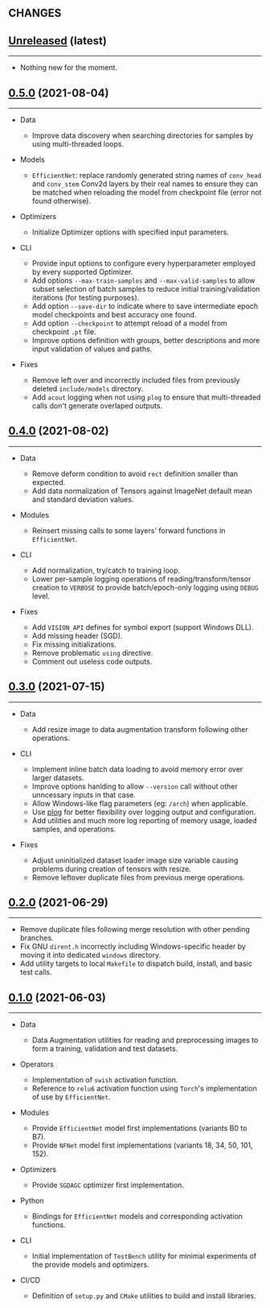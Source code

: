 ## CHANGES

[Unreleased](https://www.crim.ca/stash/projects/VISI/repos/crim-libtorch-extensions) (latest)
------------------------------------------------------------------------------------------------------------------------
____________

* Nothing new for the moment.

[0.5.0](https://www.crim.ca/stash/projects/VISI/repos/crim-libtorch-extensions/browse?at=refs/tags/0.5.0) (2021-08-04)
------------------------------------------------------------------------------------------------------------------------
____________

* Data
  - Improve data discovery when searching directories for samples by using multi-threaded loops.

* Models
  - `EfficientNet`: replace randomly generated string names of `conv_head` and `conv_stem` Conv2d layers by their
    real names to ensure they can be matched when reloading the model from checkpoint file (error not found otherwise).

* Optimizers
  - Initialize Optimizer options with specified input parameters.

* CLI
  - Provide input options to configure every hyperparameter employed by every supported Optimizer.
  - Add options `--max-train-samples` and `--max-valid-samples` to allow subset selection of batch samples
    to reduce initial training/validation iterations (for testing purposes).
  - Add option `--save-dir` to indicate where to save intermediate epoch model checkpoints and best accuracy one found.
  - Add option `--checkpoint` to attempt reload of a model from checkpoint `.pt` file.
  - Improve options definition with groups, better descriptions and more input validation of values and paths.

* Fixes
  - Remove left over and incorrectly included files from previously deleted `include/models` directory.
  - Add `acout` logging when not using `plog` to ensure that multi-threaded calls don't generate overlaped outputs.

[0.4.0](https://www.crim.ca/stash/projects/VISI/repos/crim-libtorch-extensions/browse?at=refs/tags/0.4.0) (2021-08-02)
------------------------------------------------------------------------------------------------------------------------
____________

* Data
  - Remove deform condition to avoid `rect` definition smaller than expected.
  - Add data normalization of Tensors against ImageNet default mean and standard deviation values.

* Modules
  - Reinsert missing calls to some layers' forward functions in `EfficientNet`.

* CLI
  - Add normalization, try/catch to training loop.
  - Lower per-sample logging operations of reading/transform/tensor creation to `VERBOSE`
    to provide batch/epoch-only logging using `DEBUG` level.

* Fixes
  - Add `VISION_API` defines for symbol export (support Windows DLL).
  - Add missing header (SGD).
  - Fix missing initializations.
  - Remove problematic `using` directive.
  - Comment out useless code outputs.

[0.3.0](https://www.crim.ca/stash/projects/VISI/repos/crim-libtorch-extensions/browse?at=refs/tags/0.3.0) (2021-07-15)
------------------------------------------------------------------------------------------------------------------------
____________

* Data
  * Add resize image to data augmentation transform following other operations.

* CLI
  * Implement inline batch data loading to avoid memory error over larger datasets.
  * Improve options hanlding to allow `--version` call without other unncessary inputs in that case.
  * Allow Windows-like flag parameters (eg: `/arch`) when applicable.
  * Use [plog](https://github.com/SergiusTheBest/plog) for better flexibility over logging output and configuration.
  * Add utilities and much more log reporting of memory usage, loaded samples, and operations.

* Fixes
  * Adjust uninitialized dataset loader image size variable causing problems during creation of tensors with resize.
  * Remove leftover duplicate files from previous merge operations.

[0.2.0](https://www.crim.ca/stash/projects/VISI/repos/crim-libtorch-extensions/browse?at=refs/tags/0.2.0) (2021-06-29)
------------------------------------------------------------------------------------------------------------------------
____________

* Remove duplicate files following merge resolution with other pending branches.
* Fix GNU `dirent.h` incorrectly including Windows-specific header by moving it into dedicated `windows` directory.
* Add utility targets to local `Makefile` to dispatch build, install, and basic test calls.

[0.1.0](https://www.crim.ca/stash/projects/VISI/repos/crim-libtorch-extensions/browse?at=refs/tags/0.1.0) (2021-06-03)
------------------------------------------------------------------------------------------------------------------------
____________

* Data
  * Data Augmentation utilities for reading and preprocessing images to form a training, validation and test datasets.

* Operators
  * Implementation of `swish` activation function.
  * Reference to `relu6` activation function using `Torch`'s implementation of use by `EfficientNet`.

* Modules
  * Provide `EfficientNet` model first implementations (variants B0 to B7).
  * Provide `NFNet` model first implementations (variants 18, 34, 50, 101, 152).

* Optimizers
  * Provide `SGDAGC` optimizer first implementation.

* Python
  * Bindings for `EfficientNet` models and corresponding activation functions.

* CLI
  * Initial implementation of `TestBench` utility for minimal experiments of the provide models and optimizers.

* CI/CD
  * Definition of `setup.py` and `CMake` utilities to build and install libraries.
